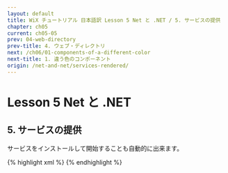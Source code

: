 ```yaml
---
layout: default
title: WiX チュートリアル 日本語訳 Lesson 5 Net と .NET / 5. サービスの提供
chapter: ch05
current: ch05-05
prev: 04-web-directory
prev-title: 4. ウェブ・ディレクトリ
next: /ch06/01-components-of-a-different-color
next-title: 1. 違う色のコンポーネント
origin: /net-and-net/services-rendered/
---
```

#  Lesson 5 Net と .NET

## 5. サービスの提供

サービスをインストールして開始することも自動的に出来ます。

{% highlight xml %}
<Component Id='ServiceExeComponent'
    Guid='YOURGUID-D752-4C4F-942A-657B02AE8325'
    SharedDllRefCount='no' KeyPath='no' NeverOverwrite='no'
    Permanent='no' Transitive='no' Win64='no' Location='either'>
  <File Id='ServiceExeFile' Name='ServiceExe.exe'
      Source='ServiceExe.exe' ReadOnly='no' Compressed='yes'
      KeyPath='yes' Vital='yes' Hidden='no'
      System='no' Checksum='no' PatchAdded='no' />
  <ServiceInstall Id='MyServiceInstall' DisplayName='My Test Service'
      Name='MyServiceExeName' ErrorControl='normal' Start='auto'
      Type='ownProcess' Vital='yes' />
  <ServiceControl Id='MyServiceControl' Name='MyServiceExeName'
      Start='install' Stop='uninstall' Remove='uninstall' />
</Component>
{% endhighlight %}
